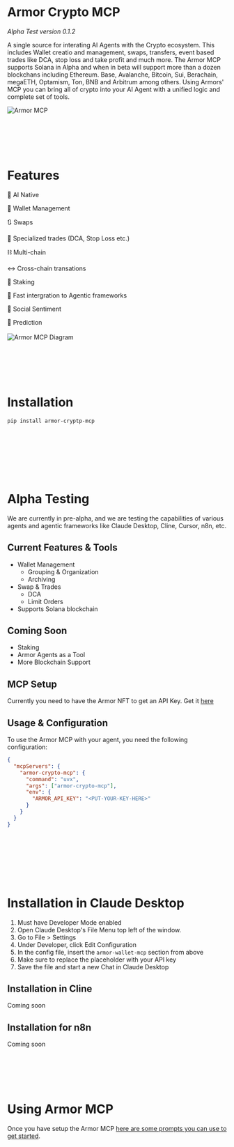 # Armor Crypto MCP
*Alpha Test version 0.1.2*

A single source for interating AI Agents with the Crypto ecosystem. This includes Wallet creatio and management, swaps, transfers, event based trades like DCA, stop loss and take profit and much more. The Armor MCP supports Solana in Alpha and when in beta will support more than a dozen blockchans including Ethereum. Base, Avalanche, Bitcoin, Sui, Berachain, megaETH, Optamism, Ton, BNB and Arbitrum among others. Using Armors' MCP you can bring all of crypto into your AI Agent with a unified logic and complete set of tools.
       
![Armor MCP](https://armor-assets-repository.s3.nl-ams.scw.cloud/armor_mcp.png)
<br />
<br />
<br />
<br />
<br />
<br />
# Features

🧠 AI Native

📙 Wallet Management

🔃 Swaps

🌈 Specialized trades (DCA, Stop Loss etc.)

⛓️ Multi-chain

↔️ Cross-chain transations

🥩 Staking

🤖 Fast intergration to Agentic frameworks

👫 Social Sentiment

🔮 Prediction
<br />
<br />
![Armor MCP Diagram](https://armor-assets-repository.s3.nl-ams.scw.cloud/amor_mcp_diagram.png)
<br />
<br />
<br />
<br />
<br />
<br />
# Installation
```text
pip install armor-cryptp-mcp
```
<br />
<br />
<br />
<br />
<br />
<br />

# Alpha Testing

We are currently in pre-alpha, and we are testing the capabilities of various agents and agentic frameworks like Claude Desktop, Cline, Cursor, n8n, etc. 

## Current Features & Tools
- Wallet Management
    - Grouping & Organization
    - Archiving
- Swap & Trades
    - DCA
    - Limit Orders
- Supports Solana blockchain

## Coming Soon
- Staking
- Armor Agents as a Tool
- More Blockchain Support

## MCP Setup
Currently you need to have the Armor NFT to get an API Key.
Get it [here](https://codex.armorwallet.ai/)

## Usage & Configuration
To use the Armor MCP with your agent, you need the following configuration:
```json
{
  "mcpServers": {
    "armor-crypto-mcp": {
      "command": "uvx",
      "args": ["armor-crypto-mcp"],
      "env": {
        "ARMOR_API_KEY": "<PUT-YOUR-KEY-HERE>"
      }
    }
  }
}
```
<br />
<br />
<br />
<br />
<br />
<br />

# Installation in Claude Desktop
1. Must have Developer Mode enabled
2. Open Claude Desktop's File Menu top left of the window.
3. Go to File > Settings
4. Under Developer, click Edit Configuration
5. In the config file, insert the `armor-wallet-mcp` section from above
6. Make sure to replace the placeholder with your API key
7. Save the file and start a new Chat in Claude Desktop

## Installation in Cline
Coming soon

## Installation for n8n
Coming soon
<br />
<br />
<br />
<br />
<br />
<br />
# Using Armor MCP
Once you have setup the Armor MCP [here are some prompts you can use to get started](https://github.com/armorwallet/armor-crypto-mcp/blob/main/README_prompts.md).
<br />
<br />
<br />
<br />
<br />
<br />
